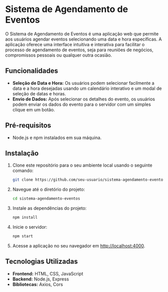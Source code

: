 # Sistema de Agendamento de Eventos

O Sistema de Agendamento de Eventos é uma aplicação web que permite aos usuários agendar eventos selecionando uma data e hora específicas. A aplicação oferece uma interface intuitiva e interativa para facilitar o processo de agendamento de eventos, seja para reuniões de negócios, compromissos pessoais ou qualquer outra ocasião.

## Funcionalidades

- **Seleção de Data e Hora:** Os usuários podem selecionar facilmente a data e a hora desejadas usando um calendário interativo e um modal de seleção de datas e horas.
- **Envio de Dados:** Após selecionar os detalhes do evento, os usuários podem enviar os dados do evento para o servidor com um simples clique em um botão.

## Pré-requisitos

- Node.js e npm instalados em sua máquina.

## Instalação

1. Clone este repositório para o seu ambiente local usando o seguinte comando:

    ```bash
    git clone https://github.com/seu-usuario/sistema-agendamento-eventos.git
    ```

2. Navegue até o diretório do projeto:

    ```bash
    cd sistema-agendamento-eventos
    ```

3. Instale as dependências do projeto:

    ```bash
    npm install
    ```

4. Inicie o servidor:

    ```bash
    npm start
    ```

5. Acesse a aplicação no seu navegador em [http://localhost:4000](http://localhost:4000).

## Tecnologias Utilizadas

- **Frontend:** HTML, CSS, JavaScript
- **Backend:** Node.js, Express
- **Bibliotecas:** Axios, Cors
